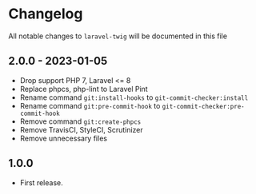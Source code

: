 # Changelog

All notable changes to `laravel-twig` will be documented in this file

## 2.0.0 - 2023-01-05

- Drop support PHP 7, Laravel <= 8
- Replace phpcs, php-lint to Laravel Pint
- Rename command `git:install-hooks` to `git-commit-checker:install`
- Rename command `git:pre-commit-hook` to `git-commit-checker:pre-commit-hook`
- Remove command `git:create-phpcs`
- Remove TravisCI, StyleCI, Scrutinizer
- Remove unnecessary files

## 1.0.0

- First release.
